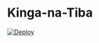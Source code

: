 # Kinga-na-Tiba

[![Deploy](https://www.herokucdn.com/deploy/button.svg)](https://heroku.com/deploy?template=https://github.com/Khmys/Kinga-na-Tibatree/master)
